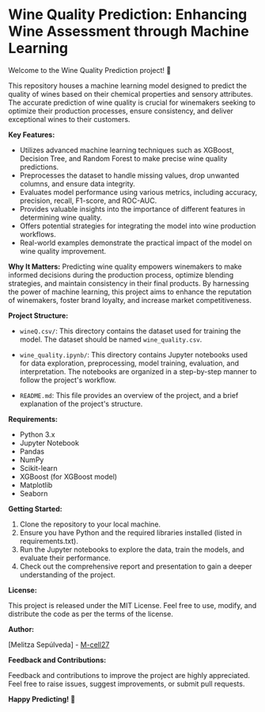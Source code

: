 # Wine Quality Prediction: Enhancing Wine Assessment through Machine Learning

Welcome to the Wine Quality Prediction project! 
                      🍷

This repository houses a machine learning model designed to predict the quality of wines based on their chemical properties and sensory attributes. The accurate prediction of wine quality is crucial for winemakers seeking to optimize their production processes, ensure consistency, and deliver exceptional wines to their customers.

**Key Features:**
- Utilizes advanced machine learning techniques such as XGBoost, Decision Tree, and Random Forest to make precise wine quality predictions.
- Preprocesses the dataset to handle missing values, drop unwanted columns, and ensure data integrity.
- Evaluates model performance using various metrics, including accuracy, precision, recall, F1-score, and ROC-AUC.
- Provides valuable insights into the importance of different features in determining wine quality.
- Offers potential strategies for integrating the model into wine production workflows.
- Real-world examples demonstrate the practical impact of the model on wine quality improvement.

**Why It Matters:**
Predicting wine quality empowers winemakers to make informed decisions during the production process, optimize blending strategies, and maintain consistency in their final products. By harnessing the power of machine learning, this project aims to enhance the reputation of winemakers, foster brand loyalty, and increase market competitiveness.

**Project Structure:**

- `wineQ.csv/`: This directory contains the dataset used for training the model. The dataset should be named `wine_quality.csv`.

- `wine_quality.ipynb/`: This directory contains Jupyter notebooks used for data exploration, preprocessing, model training, evaluation, and interpretation. The notebooks are organized in a step-by-step manner to follow the project's workflow.

- `README.md`: This file provides an overview of the project, and a brief explanation of the project's structure.

**Requirements:**

- Python 3.x
- Jupyter Notebook
- Pandas
- NumPy
- Scikit-learn
- XGBoost (for XGBoost model)
- Matplotlib
- Seaborn

**Getting Started:**
1. Clone the repository to your local machine.
2. Ensure you have Python and the required libraries installed (listed in requirements.txt).
3. Run the Jupyter notebooks to explore the data, train the models, and evaluate their performance.
4. Check out the comprehensive report and presentation to gain a deeper understanding of the project.

**License:**

This project is released under the MIT License. Feel free to use, modify, and distribute the code as per the terms of the license.

**Author:**

[Melitza Sepúlveda] - [M-cell27](https://github.com/M-cell27)

**Feedback and Contributions:**

Feedback and contributions to improve the project are highly appreciated. Feel free to raise issues, suggest improvements, or submit pull requests.

**Happy Predicting! 🍷**

